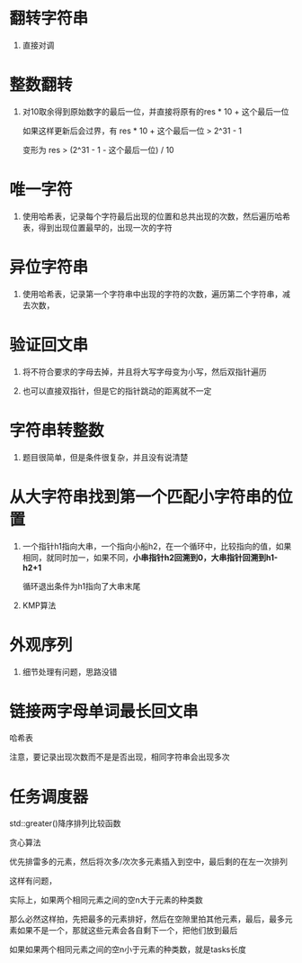 # 翻转字符串

1. 直接对调

# 整数翻转

1. 对10取余得到原始数字的最后一位，并直接将原有的res * 10 + 这个最后一位

    如果这样更新后会过界，有 res * 10 + 这个最后一位 > 2^31 - 1

    变形为 res > (2^31 - 1 -  这个最后一位) / 10

# 唯一字符

1. 使用哈希表，记录每个字符最后出现的位置和总共出现的次数，然后遍历哈希表，得到出现位置最早的，出现一次的字符

# 异位字符串

1. 使用哈希表，记录第一个字符串中出现的字符的次数，遍历第二个字符串，减去次数，

# 验证回文串

1. 将不符合要求的字母去掉，并且将大写字母变为小写，然后双指针遍历

2. 也可以直接双指针，但是它的指针跳动的距离就不一定

# 字符串转整数

1. 题目很简单，但是条件很复杂，并且没有说清楚

# 从大字符串找到第一个匹配小字符串的位置

1. 一个指针h1指向大串，一个指向小船h2，在一个循环中，比较指向的值，如果相同，就同时加一，如果不同，**小串指针h2回溯到0，大串指针回溯到h1-h2+1**

    循环退出条件为h1指向了大串末尾

2. KMP算法
    
# 外观序列

1. 细节处理有问题，思路没错

# 链接两字母单词最长回文串

哈希表

注意，要记录出现次数而不是是否出现，相同字符串会出现多次

# 任务调度器

std::greater<int>()降序排列比较函数

贪心算法

优先排雷多的元素，然后将次多/次次多元素插入到空中，最后剩的在左一次排列

这样有问题，

实际上，如果两个相同元素之间的空n大于元素的种类数

那么必然这样拍，先把最多的元素排好，然后在空隙里拍其他元素，最后，最多元素如果不是一个，那就这些元素会各自剩下一个，把他们放到最后

如果如果两个相同元素之间的空n小于元素的种类数，就是tasks长度